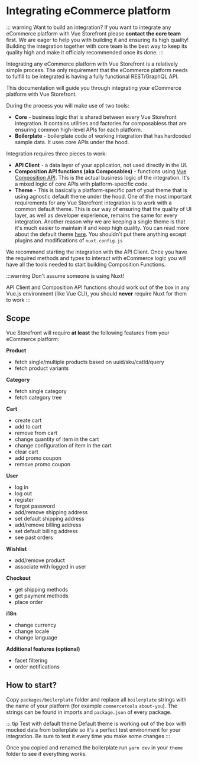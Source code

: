 # Integrating eCommerce platform 


::: warning Want to build an integration?
If you want to integrate any eCommerce platform with Vue Storefront please **contact the core team** first. We are eager to help you with building it and ensuring its high quality! Building the integration together with core team is the best way to keep its quality high and make it officialy recommended once its done.
:::

Integrating any eCommerce platform with Vue Storefront is a relatively simple process. The only requirement that the eCommerce platform needs to fulfill to be integrated is having a fully functional REST/GraphQL API.

This documentation will guide you through integrating your eCommerce platform with Vue Storefront.

During the process you will make use of two tools:

- **Core** - business logic that is shared between every Vue Storefront integration. It contains utilities and factories for composabless that are ensuring common high-level APIs for each platform.
- **Boilerplate** - boilerplate code of working integration that has hardcoded sample data. It uses core APIs under the hood.

Integration requires three pieces to work:

- **API Client** - a data layer of your application, not used directly in the UI.
- **Composition API functions (aka Composables)** - functions using [Vue Composition API](https://vue-composition-api-rfc.netlify.com/). This is the actual business logic of the integration. It's a mixed logic of core APIs with platform-specific code.
- **Theme** - This is basically a platform-specific part of yout theme that is using agnostic default theme under the hood.
One of the most important requirements for any Vue Storefront integration is to work with a common default theme. This is our way of ensuring that the quality of UI layer, as well as developer experience, remains the same for every integration. Another reason why we are keeping a single theme is that it's much easier to maintain it and keep high quality. You can read more about the default theme [here](/contributing/themes.html). You shouldn't put there anything except plugins and modifications of `nuxt.config.js`

We recommend starting the integration with the API Client. Once you have the required methods and types to interact with eCommerce logic you will have all the tools needed to start building Composition Functions.

:::warning Don't assume someone is using Nuxt!

API Client and Composition API functions should work out of the box in any Vue.js environment (like Vue CLI), you should **never** require Nuxt for them to work
:::

## Scope

Vue Storefront will require **at least** the following features from your eCommerce platform:

**Product**

- fetch single/multiple products based on uuid/sku/catId/query
- fetch product variants

**Category**

- fetch single category
- fetch category tree

**Cart**

- create cart
- add to cart
- remove from cart
- change quantity of item in the cart
- change configuration of item in the cart
- clear cart
- add promo coupon
- remove promo coupon

**User**

- log in
- log out
- register
- forgot password
- add/remove shipping address
- set default shipping address
- add/remove billing address
- set default billing address
- see past orders

**Wishlist**

- add/remove product
- associate with logged in user

**Checkout**

- get shipping methods
- get payment methods
- place order

**i18n**

- change currency
- change locale
- change language

**Additional features (optional)**
- facet filtering
- order notifications

## How to start?

Copy `packages/boilerplate` folder and replace all `boilerplate` strings with the name of your platform (for example `commercetools` `about-you`). The strings can be found in imports and `package.json` of every package. 

::: tip Test with default theme
Default theme is working out of the box with mocked data from boilerplate so it's a perfect test environment for your integration. Be sure to test it every time you make some changes
:::

Once you copied and renamed the boilerplate run `yarn dev` in your `theme` folder to see if everything works.
